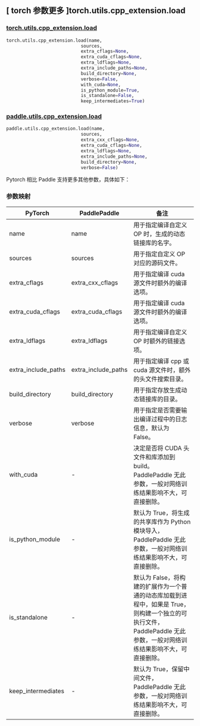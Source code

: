 ## [ torch 参数更多 ]torch.utils.cpp_extension.load
### [torch.utils.cpp_extension.load](https://pytorch.org/docs/1.13/cpp_extension.html?highlight=torch+utils+cpp_extension+load#torch.utils.cpp_extension.load)

```python
torch.utils.cpp_extension.load(name,
                            sources,
                            extra_cflags=None,
                            extra_cuda_cflags=None,
                            extra_ldflags=None,
                            extra_include_paths=None,
                            build_directory=None,
                            verbose=False,
                            with_cuda=None,
                            is_python_module=True,
                            is_standalone=False,
                            keep_intermediates=True)
```

### [paddle.utils.cpp_extension.load](https://www.paddlepaddle.org.cn/documentation/docs/zh/api/paddle/utils/cpp_extension/load_cn.html)

```python
paddle.utils.cpp_extension.load(name,
                            sources,
                            extra_cxx_cflags=None,
                            extra_cuda_cflags=None,
                            extra_ldflags=None,
                            extra_include_paths=None,
                            build_directory=None,
                            verbose=False)
```

Pytorch 相比 Paddle 支持更多其他参数，具体如下：
### 参数映射
| PyTorch                     | PaddlePaddle            | 备注                                                   |
| -------------               | ------------            | ------------------------------------------------------ |
| name                        | name                    |  用于指定编译自定义 OP 时，生成的动态链接库的名字。                                    |
| sources                     | sources                 |   用于指定自定义 OP 对应的源码文件。                           |
| extra_cflags          | extra_cxx_cflags        |   用于指定编译 cuda 源文件时额外的编译选项。          |
| extra_cuda_cflags          | extra_cuda_cflags    |         用于指定编译 cuda 源文件时额外的编译选项。                      |
| extra_ldflags                 |extra_ldflags         |  用于指定编译自定义 OP 时额外的链接选项。                                 |
| extra_include_paths    | extra_include_paths   |  用于指定编译 cpp 或 cuda 源文件时，额外的头文件搜索目录。                               |
| build_directory       | build_directory       |    用于指定存放生成动态链接库的目录。                                    |
| verbose                 | verbose             | 用于指定是否需要输出编译过程中的日志信息，默认为 False。   |
| with_cuda                 | -                          | 决定是否将 CUDA 头文件和库添加到 build。 PaddlePaddle 无此参数，一般对网络训练结果影响不大，可直接删除。 |
| is_python_module          | -                          | 默认为 True，将生成的共享库作为 Python 模块导入，PaddlePaddle 无此参数，一般对网络训练结果影响不大，可直接删除。 |
| is_standalone             | -                          | 默认为 False，将构建的扩展作为一个普通的动态库加载到进程中，如果是 True，则构建一个独立的可执行文件，PaddlePaddle 无此参数，一般对网络训练结果影响不大，可直接删除。|
| keep_intermediates        | -                          | 默认为 True，保留中间文件，PaddlePaddle 无此参数，一般对网络训练结果影响不大，可直接删除。|
